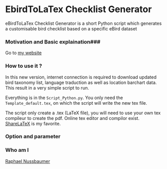 # EbirdToLaTex Checklist Generator #

eBirdToLaTex Checklist Generator is a short Python script which generates a customisable bird checklist based on a specific eBird dataset

### Motivation  and Basic explaination###

Go to [my website](http://zoziologie.raphaelnussbaumer.com/ebirdtolatex/)

### How to use it ? ###
In this new version, internet connection is required to download updated bird taxonomy list, language traduction as well as location barchart data. This result in a very simple script to run. 

Everything is in the ```Script_Python.py```. You only need the ```Template_default.tex```, on which the script will write the new tex file. 

The script only create a .tex (LaTeX file), you will need to use your own tex compileur to create the pdf. Online tex editor and compilor exist. [ShareLaTeX](https://www.sharelatex.com/) is my favorite.

### Option and parameter ###

### Who am I ###
[Raphael Nussbaumer](rafnuss@gmail.com)
